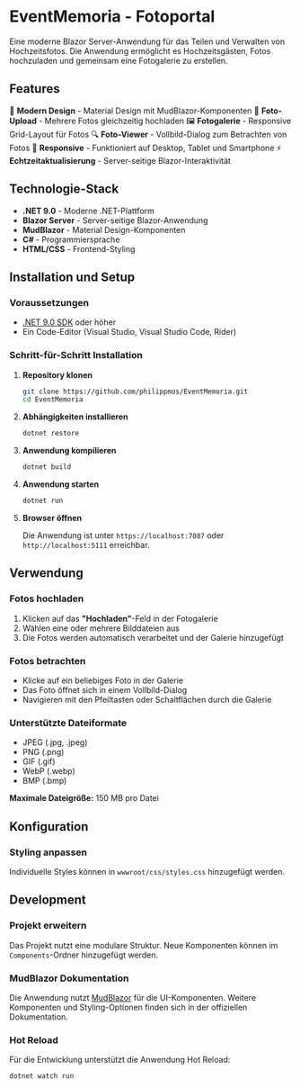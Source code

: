 # EventMemoria - Fotoportal

Eine moderne Blazor Server-Anwendung für das Teilen und Verwalten von Hochzeitsfotos. Die Anwendung ermöglicht es Hochzeitsgästen, Fotos hochzuladen und gemeinsam eine Fotogalerie zu erstellen.

## Features

🎨 **Modern Design** - Material Design mit MudBlazor-Komponenten
📸 **Foto-Upload** - Mehrere Fotos gleichzeitig hochladen
🖼️ **Fotogalerie** - Responsive Grid-Layout für Fotos
🔍 **Foto-Viewer** - Vollbild-Dialog zum Betrachten von Fotos
📱 **Responsive** - Funktioniert auf Desktop, Tablet und Smartphone
⚡ **Echtzeitaktualisierung** - Server-seitige Blazor-Interaktivität

## Technologie-Stack

- **.NET 9.0** - Moderne .NET-Plattform
- **Blazor Server** - Server-seitige Blazor-Anwendung
- **MudBlazor** - Material Design-Komponenten
- **C#** - Programmiersprache
- **HTML/CSS** - Frontend-Styling

## Installation und Setup

### Voraussetzungen

- [.NET 9.0 SDK](https://dotnet.microsoft.com/download/dotnet/9.0) oder höher
- Ein Code-Editor (Visual Studio, Visual Studio Code, Rider)

### Schritt-für-Schritt Installation

1. **Repository klonen**

   ```bash
   git clone https://github.com/philippmos/EventMemoria.git
   cd EventMemoria
   ```

2. **Abhängigkeiten installieren**

   ```bash
   dotnet restore
   ```

3. **Anwendung kompilieren**

   ```bash
   dotnet build
   ```

4. **Anwendung starten**

   ```bash
   dotnet run
   ```

5. **Browser öffnen**
   
   Die Anwendung ist unter `https://localhost:7087` oder `http://localhost:5111` erreichbar.

## Verwendung

### Fotos hochladen

1. Klicken auf das **"Hochladen"**-Feld in der Fotogalerie
2. Wählen eine oder mehrere Bilddateien aus
3. Die Fotos werden automatisch verarbeitet und der Galerie hinzugefügt

### Fotos betrachten

- Klicke auf ein beliebiges Foto in der Galerie
- Das Foto öffnet sich in einem Vollbild-Dialog
- Navigieren mit den Pfeiltasten oder Schaltflächen durch die Galerie

### Unterstützte Dateiformate

- JPEG (.jpg, .jpeg)
- PNG (.png)
- GIF (.gif)
- WebP (.webp)
- BMP (.bmp)

**Maximale Dateigröße:** 150 MB pro Datei

## Konfiguration

### Styling anpassen

Individuelle Styles können in `wwwroot/css/styles.css` hinzugefügt werden.

## Development

### Projekt erweitern

Das Projekt nutzt eine modulare Struktur. Neue Komponenten können im `Components`-Ordner hinzugefügt werden.

### MudBlazor Dokumentation

Die Anwendung nutzt [MudBlazor](https://mudblazor.com/) für die UI-Komponenten. Weitere Komponenten und Styling-Optionen finden sich in der offiziellen Dokumentation.

### Hot Reload

Für die Entwicklung unterstützt die Anwendung Hot Reload:

```bash
dotnet watch run
```
